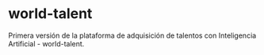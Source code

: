 # world-talent
Primera versión de la plataforma de adquisición de talentos con Inteligencia Artificial - world-talent.
